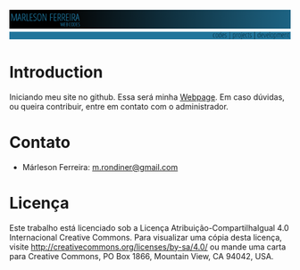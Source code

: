 ![WPM - WebPage Marleson](webBanner.png)

Introduction
============
Iniciando meu site no github. Essa será minha [Webpage][Marleson Webpage].
Em caso dúvidas, ou queira contribuir, entre em contato com o administrador.

[Marleson Webpage]: https://marleson.github.io

Contato
=======
* Márleson Ferreira: m.rondiner@gmail.com  

Licença
=======
Este trabalho está licenciado sob a Licença Atribuição-CompartilhaIgual 4.0 Internacional Creative Commons. Para visualizar uma cópia desta licença, visite http://creativecommons.org/licenses/by-sa/4.0/ ou mande uma carta para Creative Commons, PO Box 1866, Mountain View, CA 94042, USA.
